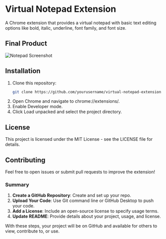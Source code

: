 # Virtual Notepad Extension

A Chrome extension that provides a virtual notepad with basic text editing options like bold, italic, underline, font family, and font size.
## Final Product
![Notepad Screenshot](https://drive.google.com/file/d/1T1CvcnwIHHEoXlOZ9HkMC9PHF1lKUd3X/view)
## Installation

1. Clone this repository:
   ```bash
   git clone https://github.com/yourusername/virtual-notepad-extension.git
2. Open Chrome and navigate to chrome://extensions/.
3. Enable Developer mode.
4. Click Load unpacked and select the project directory.

## License
This project is licensed under the MIT License - see the LICENSE file for details.

## Contributing
Feel free to open issues or submit pull requests to improve the extension!


### Summary

1. **Create a GitHub Repository**: Create and set up your repo.
2. **Upload Your Code**: Use Git command line or GitHub Desktop to push your code.
3. **Add a License**: Include an open-source license to specify usage terms.
4. **Update README**: Provide details about your project, usage, and license.

With these steps, your project will be on GitHub and available for others to view, contribute to, or use.
